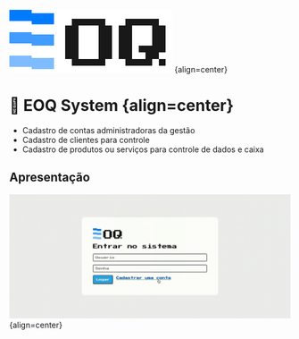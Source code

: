![Alt text](./assets/logo.svg "EOQ System") {align=center}

# 🚀 EOQ System {align=center}

- Cadastro de contas administradoras da gestão
- Cadastro de clientes para controle
- Cadastro de produtos ou serviços para controle de dados e caixa 

## Apresentação

![Alt text](presentation.gif "Apresentação do sistema") {align=center}